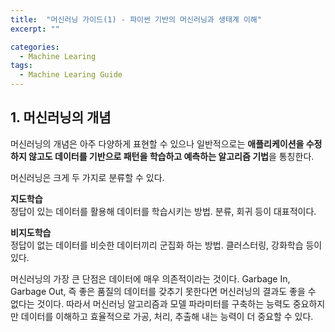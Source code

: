```yaml
---
title:  "머신러닝 가이드(1) - 파이썬 기반의 머신러닝과 생태계 이해"
excerpt: ""

categories:
  - Machine Learing
tags:
  - Machine Learing Guide
---
```


## 1. 머신러닝의 개념

머신러닝의 개념은 아주 다양하게 표현할 수 있으나 일반적으로는 **애플리케이션을 수정하지 않고도 데이터를 기반으로 패턴을 학습하고 예측하는 알고리즘 기법**을 통칭한다.

머신러닝은 크게 두 가지로 분류할 수 있다. 

**지도학습**  
정답이 있는 데이터를 활용해 데이터를 학습시키는 방법. 분류, 회귀 등이 대표적이다.  

**비지도학습**  
정답이 없는 데이터를 비슷한 데이터끼리 군집화 하는 방법. 클러스터링, 강화학습 등이 있다.

머신러닝의 가장 큰 단점은 데이터에 매우 의존적이라는 것이다. Garbage In, Garbage Out, 즉 좋은 품질의 데이터를 갖추기 못한다면 머신러닝의 결과도 좋을 수 없다는 것이다. 따라서 머신러닝 알고리즘과 모델 파라미터를 구축하는 능력도 중요하지만 데이터를 이해하고 효율적으로 가공, 처리, 추출해 내는 능력이 더 중요할 수 있다.

